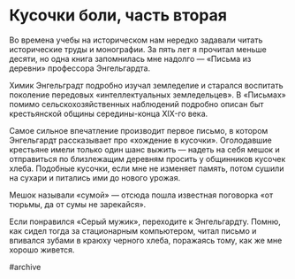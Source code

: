 
# Кусочки боли, часть вторая

Во времена учебы на историческом нам нередко задавали читать исторические труды и монографии. За пять лет я прочитал меньше десяти, но одна книга запомнилась мне надолго — «Письма из деревни» профессора Энгельгардта.

Химик Энгельградт подробно изучал земледелие и старался воспитать поколение передовых «интеллектуальных земледельцев». В «Письмах» помимо сельскохозяйственных наблюдений подробно описан быт крестьянской общины середины-конца XIX-го века. 

Самое сильное впечатление производит первое письмо, в котором Энгельгардт рассказывает про «хождение в кусочки». Оголодавшие крестьяне имели только один шанс выжить — надеть на себя мешок и отправиться по близлежащим деревням просить у общинников кусочек хлеба. Подобные кусочки, если мне не изменяет память, потом сушили на сухари и питались ими до нового урожая.

Мешок называли «сумой» — отсюда пошла известная поговорка «от тюрьмы, да от сумы не зарекайся».

Если понравился «Серый мужик», переходите к Энгельгардту. Помню, как сидел тогда за стационарным компьютером, читал письмо и впивался зубами в краюху черного хлеба, поражаясь тому, как же мне хорошо живется.

#archive